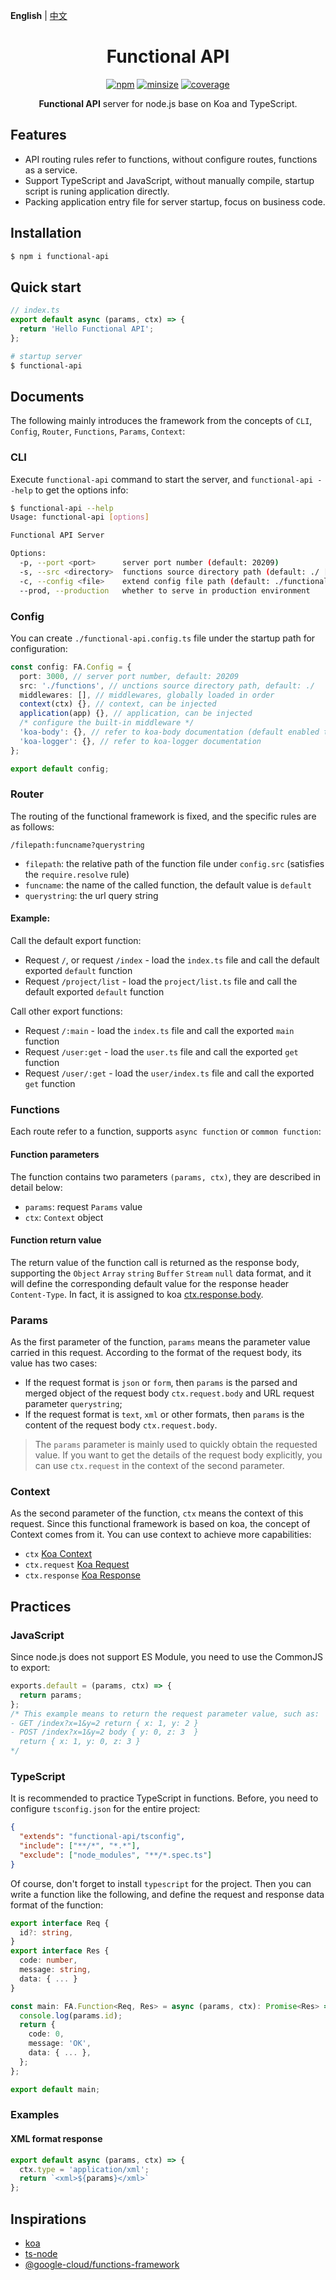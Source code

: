 **English** | [中文](./README.CN.md)

<h1 align="center">Functional API</h1>

<p align="center">
  <a href="https://www.npmjs.com/package/functional-api"><img alt="npm" src="https://img.shields.io/npm/v/functional-api.svg?style=flat-square"></a>
  <a href="https://github.com/mcc108/functional-api"><img alt="minsize" src="https://img.shields.io/bundlephobia/min/functional-api?label=functional-api&style=flat-square"></a>
  <a href="https://codecov.io/gh/mcc108/functional-api"><img alt="coverage" src="https://img.shields.io/codecov/c/github/mcc108/functional-api?style=flat-square"></a>
</p>

<p align="center">
  <strong>Functional API</strong> server for node.js base on Koa and TypeScript.</a>
</p>

## Features

- API routing rules refer to functions, without configure routes, functions as a service.
- Support TypeScript and JavaScript, without manually compile, startup script is runing application directly.
- Packing application entry file for server startup, focus on business code.

## Installation

```bash
$ npm i functional-api
```

## Quick start

```js
// index.ts
export default async (params, ctx) => {
  return 'Hello Functional API';
};
```

```bash
# startup server
$ functional-api
```

## Documents

The following mainly introduces the framework from the concepts of `CLI`, `Config`, `Router`, `Functions`, `Params`, `Context`:

### CLI

Execute `functional-api` command to start the server, and `functional-api --help` to get the options info:

```bash
$ functional-api --help
Usage: functional-api [options]

Functional API Server

Options:
  -p, --port <port>      server port number (default: 20209)
  -s, --src <directory>  functions source directory path (default: ./ [the cwd path])
  -c, --config <file>    extend config file path (default: ./functional-api.config.ts [may not be provided])
  --prod, --production   whether to serve in production environment
```

### Config

You can create `./functional-api.config.ts` file under the startup path for configuration:

```ts
const config: FA.Config = {
  port: 3000, // server port number, default: 20209
  src: './functions', // unctions source directory path, default: ./
  middlewares: [], // middlewares, globally loaded in order
  context(ctx) {}, // context, can be injected
  application(app) {}, // application, can be injected
  /* configure the built-in middleware */
  'koa-body': {}, // refer to koa-body documentation (default enabled text, json, urlencoded, multipart)
  'koa-logger': {}, // refer to koa-logger documentation
};

export default config;
```

### Router

The routing of the functional framework is fixed, and the specific rules are as follows:

```
/filepath:funcname?querystring
```

- `filepath`: the relative path of the function file under `config.src` (satisfies the `require.resolve` rule)
- `funcname`: the name of the called function, the default value is `default`
- `querystring`: the url query string

#### Example:

Call the default export function:
- Request `/`, or request `/index` - load the `index.ts` file and call the default exported `default` function
- Request `/project/list` - load the `project/list.ts` file and call the default exported `default` function

Call other export functions:
- Request `/:main` - load the `index.ts` file and call the exported `main` function
- Request `/user:get` - load the `user.ts` file and call the exported `get` function
- Request `/user/:get` - load the `user/index.ts` file and call the exported `get` function

### Functions

Each route refer to a function, supports `async function` or `common function`:

#### Function parameters

The function contains two parameters `(params, ctx)`, they are described in detail below:
- `params`: request `Params` value
- `ctx`: `Context` object

#### Function return value

The return value of the function call is returned as the response body, supporting the `Object` `Array` `string` `Buffer` `Stream` `null` data format, and it will define the corresponding default value for the response header `Content-Type`. In fact, it is assigned to koa [ctx.response.body](https://koajs.com/#response-body).

### Params

As the first parameter of the function, `params` means the parameter value carried in this request. According to the format of the request body, its value has two cases:

- If the request format is `json` or `form`, then `params` is the parsed and merged object of the request body `ctx.request.body` and URL request parameter `querystring`;
- If the request format is `text`, `xml` or other formats, then `params` is the content of the request body `ctx.request.body`.

> The `params` parameter is mainly used to quickly obtain the requested value. If you want to get the details of the request body explicitly, you can use `ctx.request` in the context of the second parameter.

### Context

As the second parameter of the function, `ctx` means the context of this request. Since this functional framework is based on koa, the concept of Context comes from it. You can use context to achieve more capabilities:

- `ctx` [Koa Context](https://koajs.com/#context)
- `ctx.request` [Koa Request](https://koajs.com/#request)
- `ctx.response` [Koa Response](https://koajs.com/#response)

## Practices

### JavaScript

Since node.js does not support ES Module, you need to use the CommonJS to export:

```js
exports.default = (params, ctx) => {
  return params;
};
/* This example means to return the request parameter value, such as:
- GET /index?x=1&y=2 return { x: 1, y: 2 }
- POST /index?x=1&y=2 body { y: 0, z: 3  }
  return { x: 1, y: 0, z: 3 }
*/
```

### TypeScript

It is recommended to practice TypeScript in functions. Before, you need to configure `tsconfig.json` for the entire project:

```json
{
  "extends": "functional-api/tsconfig",
  "include": ["**/*", "*.*"],
  "exclude": ["node_modules", "**/*.spec.ts"]
}
```

Of course, don't forget to install `typescript` for the project. Then you can write a function like the following, and define the request and response data format of the function:

```ts
export interface Req {
  id?: string,
}
export interface Res {
  code: number,
  message: string,
  data: { ... }
}

const main: FA.Function<Req, Res> = async (params, ctx): Promise<Res> => {
  console.log(params.id);
  return {
    code: 0,
    message: 'OK',
    data: { ... },
  };
};

export default main;
```

### Examples

#### XML format response

```ts
export default async (params, ctx) => {
  ctx.type = 'application/xml';
  return `<xml>${params}</xml>`
};
```


## Inspirations

- [koa](https://github.com/koajs/koa)
- [ts-node](https://github.com/TypeStrong/ts-node)
- [@google-cloud/functions-framework](https://github.com/GoogleCloudPlatform/functions-framework-nodejs)
